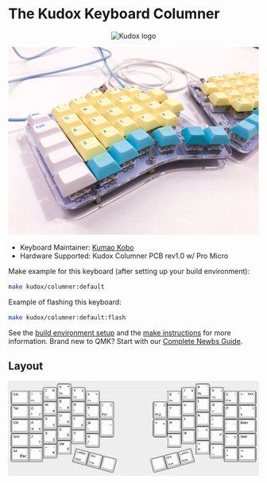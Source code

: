# The Kudox Keyboard Columner

<p align="center">
<img src="https://raw.githubusercontent.com/kumaokobo/kudox-keyboard/master/img/kudox.png" alt="Kudox logo" width="600"/>
</p>

<p align="center">
<img src="https://raw.githubusercontent.com/kumaokobo/kudox-keyboard/master/img/kudox-columner.jpg" alt="Kudox Columner" width="600"/>
</p>

- Keyboard Maintainer: [Kumao Kobo](https://github.com/kumaokobo)  
- Hardware Supported: Kudox Columner PCB rev1.0 w/ Pro Micro  

Make example for this keyboard (after setting up your build environment):

```sh
make kudox/columner:default
```


Example of flashing this keyboard:

```sh
make kudox/columner:default:flash
```

See the [build environment setup](https://docs.qmk.fm/#/getting_started_build_tools) and the [make instructions](https://docs.qmk.fm/#/getting_started_make_guide) for more information. Brand new to QMK? Start with our [Complete Newbs Guide](https://docs.qmk.fm/#/newbs).


## Layout

![layout](https://raw.githubusercontent.com/kumaokobo/kudox-keyboard/master/img/kudox-columner-layout-rev1.png)
